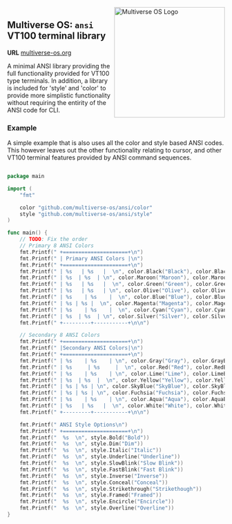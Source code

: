 <img src="https://avatars2.githubusercontent.com/u/24763891?s=400&u=c1150e7da5667f47159d433d8e49dad99a364f5f&v=4"  width="256px" height="256px" align="right" alt="Multiverse OS Logo">

## Multiverse OS: `ansi` VT100 terminal library
**URL** [multiverse-os.org](https://multiverse-os.org)

A minimal ANSI library providing the full functionality provided for VT100 type terminals. In addition, a library is included for 'style' and 'color' to provide more simplistic functionality without requiring the entirity of the ANSI code for CLI.

### Example
A simple example that is also uses all the color and style based ANSI codes.
This however leaves out the other functionality relating to cursor, and other
VT100 terminal features provided by ANSI command sequences.

``` go

package main

import (
	"fmt"

	color "github.com/multiverse-os/ansi/color"
	style "github.com/multiverse-os/ansi/style"
)

func main() {
	// TODO: Fix the order
	// Primary 8 ANSI Colors
	fmt.Printf(" +=====================+\n")
	fmt.Printf(" | Primary ANSI Colors |\n")
	fmt.Printf(" +=====================+\n")
	fmt.Printf(" | %s   | %s   |  \n", color.Black("Black"), color.BlackBg("BlackBg"))
	fmt.Printf(" | %s  | %s  | \n", color.Maroon("Maroon"), color.MaroonBg("MaroonBg"))
	fmt.Printf(" | %s   | %s   |  \n", color.Green("Green"), color.GreenBg("GreenBg"))
	fmt.Printf(" | %s   | %s   | \n", color.Olive("Olive"), color.OliveBg("OliveBg"))
	fmt.Printf(" | %s    | %s    |  \n", color.Blue("Blue"), color.BlueBg("BlueBg"))
	fmt.Printf(" | %s | %s |  \n", color.Magenta("Magenta"), color.MagentaBg("MagentaBg"))
	fmt.Printf(" | %s    | %s    |  \n", color.Cyan("Cyan"), color.CyanBg("CyanBg"))
	fmt.Printf(" | %s  | %s  | \n", color.Silver("Silver"), color.SilverBg("SilverBg"))
	fmt.Printf(" +---------+-----------+\n\n")

	// Secondary 8 ANSI Colors
	fmt.Printf(" +=====================+\n")
	fmt.Printf(" |Secondary ANSI Colors|\n")
	fmt.Printf(" +=====================+\n")
	fmt.Printf(" | %s    | %s    | \n", color.Gray("Gray"), color.GrayBg("GrayBg"))
	fmt.Printf(" | %s     | %s     |  \n", color.Red("Red"), color.RedBg("RedBg"))
	fmt.Printf(" | %s    | %s    | \n", color.Lime("Lime"), color.LimeBg("LimeBg"))
	fmt.Printf(" | %s  | %s  |  \n", color.Yellow("Yellow"), color.YellowBg("YellowBg"))
	fmt.Printf(" | %s | %s | \n", color.SkyBlue("SkyBlue"), color.SkyBlueBg("SkyBlueBg"))
	fmt.Printf(" | %s | %s | \n", color.Fuchsia("Fuchsia"), color.FuchsiaBg("FuchsiaBg"))
	fmt.Printf(" | %s    | %s    | \n", color.Aqua("Aqua"), color.AquaBg("AquaBg"))
	fmt.Printf(" | %s   | %s   |  \n", color.White("White"), color.WhiteBg("WhiteBg"))
	fmt.Printf(" +---------+-----------+\n\n")

	fmt.Printf(" ANSI Style Options\n")
	fmt.Printf(" +=====================+\n")
	fmt.Printf("  %s  \n", style.Bold("Bold"))
	fmt.Printf("  %s  \n", style.Dim("Dim"))
	fmt.Printf("  %s  \n", style.Italic("Italic"))
	fmt.Printf("  %s  \n", style.Underline("Underline"))
	fmt.Printf("  %s  \n", style.SlowBlink("Slow Blink"))
	fmt.Printf("  %s  \n", style.FastBlink("Fast Blink"))
	fmt.Printf("  %s  \n", style.Inverse("Inverse"))
	fmt.Printf("  %s  \n", style.Conceal("Conceal"))
	fmt.Printf("  %s  \n", style.Strikethrough("Strikethough"))
	fmt.Printf("  %s  \n", style.Framed("Framed"))
	fmt.Printf("  %s  \n", style.Encircle("Encircle"))
	fmt.Printf("  %s  \n", style.Overline("Overline"))
}
```
